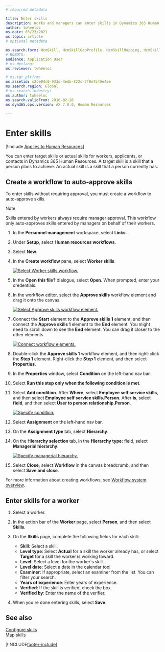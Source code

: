 ```yaml
---
# required metadata

title: Enter skills
description: Works and managers can enter skills in Dynamics 365 Human Resources.
author: twheeloc
ms.date: 03/23/2021
ms.topic: article
# optional metadata

ms.search.form: HcmSkill, HcmSkillGapProfile, HcmSkillMapping, HcmSkillType, HcmEmployeeDevelopmentWorkspace
# ROBOTS: 
audience: Application User
# ms.devlang: 
ms.reviewer: twheeloc

# ms.tgt_pltfrm: 
ms.assetid: c2ce94c0-933d-4edb-822c-7f0e7b49e4ee
ms.search.region: Global
# ms.search.industry: 
ms.author: twheeloc
ms.search.validFrom: 2016-02-28
ms.dyn365.ops.version: AX 7.0.0, Human Resources

---
```


# Enter skills

[!include [Applies to Human Resources](../includes/applies-to-hr.md)]

You can enter target skills or actual skills for workers, applicants, or contacts in Dynamics 365 Human Resources. A target skill is a skill that a person plans to achieve. An actual skill is a skill that a person currently has.

## Create a workflow to auto-approve skills

To enter skills without requiring approval, you must create a workflow to auto-approve skills.

> [!NOTE]
> Skills entered by workers always require manager approval. This workflow only auto-approves skills entered by managers on behalf of their workers.

1. In the **Personnel management** workspace, select **Links**.

2. Under **Setup**, select **Human resources workflows**.

3. Select **New**.

4. In the **Create workflow** pane, select **Worker skills**.

   [![Select Worker skills workflow.](media/hr-develop-skills-new-workflow.png)](media/hr-develop-skills-new-workflow.png)

5. In the **Open this file?** dialogue, select **Open**. When prompted, enter your credentials.

6. In the workflow editor, select the **Approve skills** workflow element and drag it onto the canvas.

   [![Select Approve skills workflow element.](media/hr-develop-skills-element.png)](media/hr-develop-skills-element.png)

7. Connect the **Start** element to the **Approve skills 1** element, and then connect the **Approve skills 1** element to the **End** element. You might need to scroll down to see the **End** element. You can drag it closer to the other elements.

   [![Connect workflow elements.](media/hr-develop-skills-connect-elements.png)](media/hr-develop-skills-connect-elements.png)

8. Double-click the **Approve skills 1** workflow element, and then right-click the **Step 1** element. Right-click the **Step 1** element, and then select **Properties**.

9. In the **Properties** window, select **Condition** on the left-hand nav bar.

10. Select **Run this step only when the following condition is met**.

11. Select **Add condition**. After **Where**, select **Employee self service skills**, and then select **Employee self service skills.Person**. After **is**, select **field**, and then select **User to person relationship.Person**.

    [![Specify condition.](media/hr-develop-skills-condition.png)](media/hr-develop-skills-condition.png)

12. Select **Assignment** on the left-hand nav bar.

13. On the **Assignment type** tab, select **Hierarchy**.

14. On the **Hierarchy selection** tab, in the **Hierarchy type:** field, select **Managerial hierarchy**.

    [![Specify managerial hierarchy.](media/hr-develop-skills-hierarchy.png)](media/hr-develop-skills-hierarchy.png)

15. Select **Close**, select **Workflow** in the canvas breadcrumb, and then select **Save and close**.

For more information about creating workflows, see [Workflow system overview](../fin-ops-core/fin-ops/organization-administration/overview-workflow-system.md?toc=/dynamics365/human-resources/toc.json).

## Enter skills for a worker

1. Select a worker.

2. In the action bar of the **Worker** page, select **Person**, and then select **Skills**.

3. On the **Skills** page, complete the following fields for each skill:

   - **Skill**: Select a skill.
   - **Level type**: Select **Actual** for a skill the worker already has, or select **Target** for a skill the worker is working toward.
   - **Level**: Select a level for the worker's skill.
   - **Level date**: Select a date in the calendar tool.
   - **Examiner**: If appropriate, select an examiner from the list. You can filter your search.
   - **Years of experience**: Enter years of experience.
   - **Verified**: If the skill is verified, check the box.
   - **Verified by**: Enter the name of the verifier.

4. When you're done entering skills, select **Save**.

## See also

[Configure skills](hr-develop-skills.md)<br>
[Map skills](hr-develop-map-skills.md)

[!INCLUDE[footer-include](../includes/footer-banner.md)]
